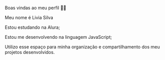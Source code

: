 Boas vindas ao meu perfil 💙💙

Meu nome é Livia Silva

Estou estudando na Alura;

Estou me desenvolvendo na linguagem JavaScript;

Utilizo esse espaço para minha organização e compartilhamento dos meu projetos desenvolvidos.
